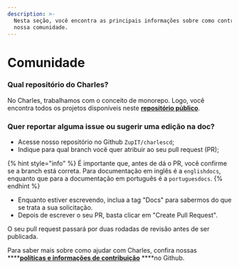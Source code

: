 ```yaml
---
description: >-
  Nesta seção, você encontra as principais informações sobre como contribuir com
  nossa comunidade.
---
```


# Comunidade

### **Qual repositório do Charles?**

No Charles, trabalhamos com o conceito de monorepo. Logo, você encontra todos os projetos disponíveis neste [**repositório público**](https://github.com/ZupIT/charlescd). 

### **Quer reportar alguma issue ou sugerir uma edição na doc?** 

* Acesse nosso repositório no Github `ZupIT/charlescd`;
* Indique para qual branch você quer atribuir ao seu pull request \(PR\);

{% hint style="info" %}
É importante que, antes de dá o PR, você confirme se a branch está correta. Para documentação em inglês é a `englishdocs`, enquanto que para a documentação em português é a `portuguesdocs`.
{% endhint %}

* Enquanto estiver escrevendo, inclua a tag "Docs" para sabermos do que se trata a sua solicitação. 
* Depois de escrever o seu PR, basta clicar em "Create Pull Request". 

O seu pull request passará por duas rodadas de revisão antes de ser publicada. 

Para saber mais sobre como ajudar com Charles, confira nossas ****[**políticas e informações de contribuição**](https://github.com/ZupIT/charlescd/blob/master/CONTRIBUTING.md) ****no Github.





